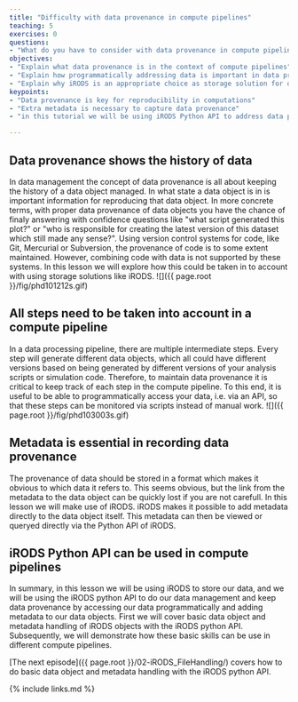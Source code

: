 ```yaml
---
title: "Difficulty with data provenance in compute pipelines"
teaching: 5
exercises: 0
questions:
- "What do you have to consider with data provenance in compute pipelines?"
objectives:
- "Explain what data provenance is in the context of compute pipelines"
- "Explain how programmatically addressing data is important in data provenance"
- "Explain why iRODS is an appropriate choice as storage solution for data provenance"
keypoints:
- "Data provenance is key for reproducibility in computations"
- "Extra metadata is necessary to capture data provenance"
- "in this tutorial we will be using iRODS Python API to address data programmatically"

---
```


## Data provenance shows the history of data
In data management the concept of data provenance is all about keeping the history of a data object managed.
In what state a data object is in is important information for reproducing that data object.
In more concrete terms, with proper data provenance of data objects you have the chance of finaly answering with confidence questions like "what script generated this plot?" or "who is responsible for creating the latest version of this dataset which still made any sense?".
Using version control systems for code, like Git, Mercurial or Subversion, the provenance of code is to some extent maintained. 
However, combining code with data is not supported by these systems.
In this lesson we will explore how this could be taken in to account with using storage solutions like iRODS.
![]({{ page.root }}/fig/phd101212s.gif)

## All steps need to be taken into account in a compute pipeline
In a data processing pipeline, there are multiple intermediate steps. 
Every step will generate different data objects, which all could have different versions based on being generated by different versions of your analysis scripts or simulation code. 
Therefore, to maintain data provenance it is critical to keep track of each step in the compute pipeline. 
To this end, it is useful to be able to programmatically access your data, i.e. via an API, so that these steps can be monitored via scripts instead of manual work. 
![]({{ page.root }}/fig/phd103003s.gif)


## Metadata is essential in recording data provenance
The provenance of data should be stored in a format which makes it obvious to which data it refers to. 
This seems obvious, but the link from the metadata to the data object can be quickly lost if you are not carefull. 
In this lesson we will make use of iRODS. iRODS makes it possible to add metadata directly to the data object itself. 
This metadata can then be viewed or queryed directly via the Python API of iRODS. 

## iRODS Python API can be used in compute pipelines
In summary, in this lesson we will be using iRODS to store our data, and we will be using the iRODS python API to do our data management and keep data provenance by accessing our data programmatically and adding metadata to our data objects. 
First we will cover basic data object and metadata handling of iRODS objects with the iRODS python API. 
Subsequently, we will demonstrate how these basic skills can be use in different compute pipelines. 

[The next episode]({{ page.root }}/02-iRODS_FileHandling/) covers how to do basic data object and metadata handling with the iRODS python API.

{% include links.md %}


